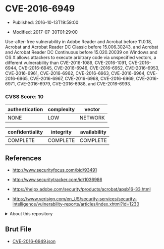 # CVE-2016-6949

- Published: 2016-10-13T19:59:00

- Modified: 2017-07-30T01:29:00

Use-after-free vulnerability in Adobe Reader and Acrobat before 11.0.18, Acrobat and Acrobat Reader DC Classic before 15.006.30243, and Acrobat and Acrobat Reader DC Continuous before 15.020.20039 on Windows and OS X allows attackers to execute arbitrary code via unspecified vectors, a different vulnerability than CVE-2016-1089, CVE-2016-1091, CVE-2016-6944, CVE-2016-6945, CVE-2016-6946, CVE-2016-6952, CVE-2016-6953, CVE-2016-6961, CVE-2016-6962, CVE-2016-6963, CVE-2016-6964, CVE-2016-6965, CVE-2016-6967, CVE-2016-6968, CVE-2016-6969, CVE-2016-6971, CVE-2016-6979, CVE-2016-6988, and CVE-2016-6993.

### CVSS Score: **10**

| authentication | complexity | vector |
| --- | --- | --- |
| NONE | LOW | NETWORK |

| confidentiality | integrity | availability |
| --- | --- | --- |
| COMPLETE | COMPLETE | COMPLETE |

## References

* http://www.securityfocus.com/bid/93491

* http://www.securitytracker.com/id/1036986

* https://helpx.adobe.com/security/products/acrobat/apsb16-33.html

* https://www.verisign.com/en_US/security-services/security-intelligence/vulnerability-reports/articles/index.xhtml?id=1230

<details>
<summary>About this repository</summary> 

  This repository is part of the project [Live Hack CVE](https://github.com/Live-Hack-CVE). Main website can be found [www.live-hack.org](https://www.live-hack.org) 
  
  Made by [Sn0wAlice](https://github.com/Sn0wAlice) for the people that care about security and need to have a feed of the latest CVEs. Hope you enjoy it, don't forget to star the repo and follow me on [Twitter](https://twitter.com/Sn0wAlice) and [Github](https://github.com/Sn0wAlice). And that is my [personnal website](https://www.alice-snow.me/)

  - [Home Page](https://github.com/Live-Hack-CVE)
  - [Framework](https://github.com/Live-Hack-CVE/cve-framework)
  - [CVE database](https://github.com/Live-Hack-CVE/full_database)
  - [Changelog](https://github.com/Live-Hack-CVE/Changelog)
</details>

## Brut File

* [CVE-2016-6949.json](https://raw.githubusercontent.com/Live-Hack-CVE/full_database/main/cves/2016/CVE-2016-6949.json)

